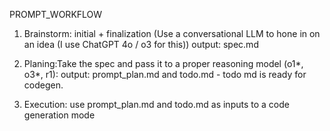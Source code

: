 PROMPT_WORKFLOW
1. Brainstorm: initial + finalization (Use a conversational LLM to hone in on an idea (I use ChatGPT 4o / o3 for this))
   output: spec.md
2. Planing:Take the spec and pass it to a proper reasoning model (o1*, o3*, r1):
   output: prompt_plan.md and todo.md - todo md is ready for codegen.

3. Execution: use prompt_plan.md and todo.md as inputs to a code generation mode
